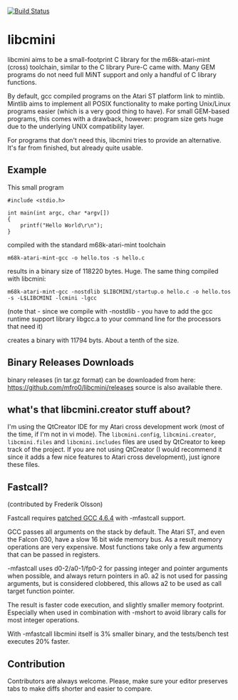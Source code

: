 [![Build Status](https://travis-ci.org/mfro0/libcmini.svg?branch=master)](https://travis-ci.org/mfro0/libcmini)

# libcmini

libcmini aims to be a small-footprint C library for the m68k-atari-mint (cross) toolchain, similar to the C library
Pure-C came with. Many GEM programs do not need full MiNT support and only a handful of C library functions.

By default, gcc compiled programs on the Atari ST platform link to mintlib. Mintlib aims to implement all POSIX
functionality to make porting Unix/Linux programs easier (which is a very good thing to have). For small GEM-based
programs, this comes with a drawback, however: program size gets huge due to the underlying UNIX compatibility layer.

For programs that don't need this, libcmini tries to provide an alternative. It's far from finished, but already quite 
usable.

## Example
This small program

```
#include <stdio.h>

int main(int argc, char *argv[])
{
    printf("Hello World\r\n");
}
```

compiled with the standard m68k-atari-mint toolchain 

```
m68k-atari-mint-gcc -o hello.tos -s hello.c 
```

results in a binary size of 118220 bytes. Huge. The same thing compiled with libcmini:

```
m68k-atari-mint-gcc -nostdlib $LIBCMINI/startup.o hello.c -o hello.tos -s -L$LIBCMINI -lcmini -lgcc
```
(note that - since we compile with -nostdlib - you have to add the gcc runtime support library libgcc.a to your command line for the processors that need it)

creates a binary with 11794 byts. About a tenth of the size.

## Binary Releases Downloads

binary releases (in tar.gz format) can be downloaded from here: https://github.com/mfro0/libcmini/releases
source is also available there.

## what's that libcmini.creator stuff about?

I'm using the QtCreator IDE for my Atari cross development work (most of the time, if I'm not in vi mode). The `libcmini.config`, `libcmini.creator`, `libcmini.files` and `libcmini.includes` files are used by QtCreator to keep track of the project.
If you are not using QtCreator (I would recommend it since it adds a few nice features to Atari cross development), just ignore these files.

## Fastcall?
(contributed by Frederik Olsson)

Fastcall requires [patched GCC 4.6.4](https://github.com/PeyloW/gcc-4.6.4) with -mfastcall support.

GCC passes all arguments on the stack by default. The Atari ST, and even the Falcon 030, have a slow 16 bit wide memory bus.
As a result memory operations are very expensive. Most functions take only a few arguments that can be passed in registers.

-mfastcall uses d0-2/a0-1/fp0-2 for passing integer and pointer arguments when possible, and always return pointers in a0.
a2 is not used for passing arguments, but is considered clobbered, this allows a2 to be used as call target function pointer.

The result is faster code execution, and slightly smaller memory footprint. Especially when used in combination with -mshort to 
avoid library calls for most integer operations.

With -mfastcall libcmini itself is 3% smaller binary, and the tests/bench test executes 20% faster. 

## Contribution

Contributors are always welcome. Please, make sure your editor preserves tabs to make diffs shorter and easier to compare.
